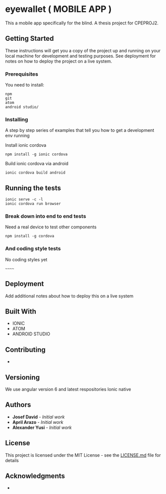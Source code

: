 # eyewallet ( MOBILE APP )

This a mobile app specifically for the blind. A thesis project for CPEPROJ2.

## Getting Started

These instructions will get you a copy of the project up and running on your local machine for development and testing purposes. See deployment for notes on how to deploy the project on a live system.

### Prerequisites

You need to install:

```
npm
git
atom
android studio/
```

### Installing

A step by step series of examples that tell you how to get a development env running

Install ionic cordova

```
npm install -g ionic cordova
```

Build ionic cordova via android

```
ionic cordova build android
```


## Running the tests

```
ionic serve -c -l
ionic cordova run browser
```

### Break down into end to end tests

Need a real device to test other components

```
npm install -g cordova
```

### And coding style tests

No coding styles yet

```
~~~~
```

## Deployment

Add additional notes about how to deploy this on a live system

## Built With

* IONIC
* ATOM
* ANDROID STUDIO

## Contributing

*

## Versioning

We use angular version 6 and latest respositories
Ionic native

## Authors

* **Josef David** - *Initial work* 
* **April Arazo** - *Initial work* 
* **Alexander Yusi** - *Initial work* 

## License

This project is licensed under the MIT License - see the [LICENSE.md](LICENSE.md) file for details

## Acknowledgments

* 

